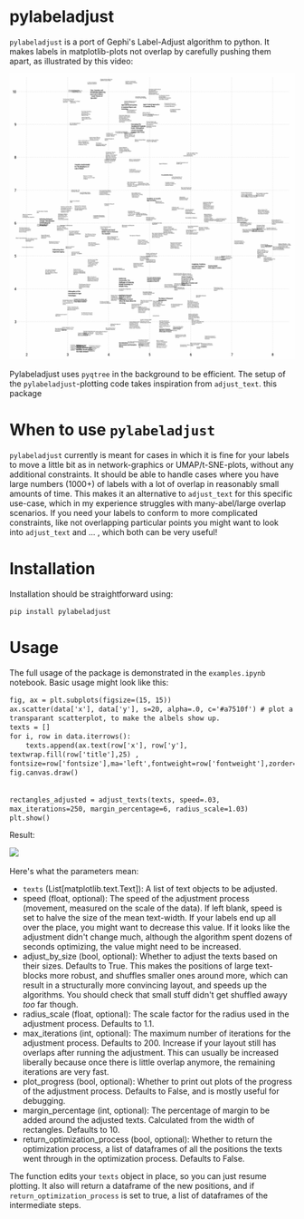 # pylabeladjust

`pylabeladjust` is a port of Gephi's Label-Adjust algorithm to python. It makes labels in matplotlib-plots not overlap by carefully pushing them apart, as illustrated by this video:

<img src="https://github.com/MNoichl/pylabeladjust/blob/main/images/layout_process_texts.gif" width="672" />

Pylabeladjust uses `pyqtree` in the background to be efficient. The setup of the `pylabeladjust`-plotting code takes inspiration from `adjust_text`. this package

# When to use `pylabeladjust`

`pylabeladjust` currently is meant for cases in which it is fine for your labels to move a little bit as in network-graphics or UMAP/t-SNE-plots, without any additional constraints. It should be able to handle cases where you have large numbers (1000+) of labels with a lot of overlap in reasonably small amounts of time. This makes it an alternative to `adjust_text` for this specific use-case, which in my experience struggles with many-abel/large overlap scenarios. If you need your labels to conform to more complicated constraints, like not overlapping particular points you might want to look into `adjust_text` and ... , which both can be very useful!


# Installation

Installation should be straightforward using:

````
pip install pylabeladjust
````

# Usage

The full usage of the package is demonstrated in the `examples.ipynb` notebook. Basic usage might look like this:


```
fig, ax = plt.subplots(figsize=(15, 15))
ax.scatter(data['x'], data['y'], s=20, alpha=.0, c='#a7510f') # plot a transparant scatterplot, to make the albels show up.
texts = []
for i, row in data.iterrows():
    texts.append(ax.text(row['x'], row['y'], textwrap.fill(row['title'],25) , fontsize=row['fontsize'],ma='left',fontweight=row['fontweight'],zorder=10))
fig.canvas.draw()

        
rectangles_adjusted = adjust_texts(texts, speed=.03, max_iterations=250, margin_percentage=6, radius_scale=1.03)
plt.show()
```


Result:

<img src="images/before_after_texts.gif" width="672" />

Here's what the parameters mean:


* `texts` (List[matplotlib.text.Text]): A list of text objects to be adjusted.
* speed (float, optional): The speed of the adjustment process (movement, measured on the scale of the data). If left blank, speed is set to halve the size of the mean text-width. If your labels end up all over the place, you might want to decrease this value. If it looks like the adjustment didn't change much, although the algorithm spent dozens of seconds optimizing, the value might need to be increased.
* adjust_by_size (bool, optional): Whether to adjust the texts based on their sizes. Defaults to True. This makes the positions of large text-blocks more robust, and shuffles smaller ones around more, which can result in a structurally more convincing layout, and speeds up the algorithms. You should check that small stuff didn't get shuffled awayy *too* far though. 
* radius_scale (float, optional): The scale factor for the radius used in the adjustment process. Defaults to 1.1.
* max_iterations (int, optional): The maximum number of iterations for the adjustment process. Defaults to 200. Increase if your layout still has overlaps after running the adjustment. This can usually be increased liberally because once there is little overlap anymore, the remaining iterations are very fast.
* plot_progress (bool, optional): Whether to print out plots of the progress of the adjustment process. Defaults to False, and is mostly useful for debugging.
* margin_percentage (int, optional): The percentage of margin to be added around the adjusted texts. Calculated from the width of rectangles. Defaults to 10.
* return_optimization_process (bool, optional): Whether to return the optimization process, a list of dataframes of all the positions the texts went through in the optimization process. Defaults to False.

The function edits your `texts` object in place, so you can just resume plotting. It also will return a dataframe of the new positions, and if `return_optimization_process` is set to true, a list of dataframes of the intermediate steps.